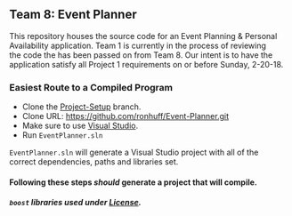 ## Team 8: Event Planner
This repository houses the source code for an Event Planning & Personal  
Availability application. Team 1 is currently in the process of reviewing  
the code the has been passed on from Team 8. Our intent is to have the  
application satisfy all Project 1 requirements on or before Sunday, 2-20-18.


### Easiest Route to a Compiled Program
* Clone the [Project-Setup](https://github.com/ronhuff/Event-Planner/tree/Project-Setup) branch.  
 * Clone URL: https://github.com/ronhuff/Event-Planner.git
* Make sure to use [Visual Studio](https://www.visualstudio.com/thank-you-downloading-visual-studio/?sku=Community&rel=15).  
 * Run `EventPlanner.sln`

`EventPlanner.sln` will generate a Visual Studio project with all of the  
correct dependencies, paths and libraries set.

#### Following these steps _should_ generate a project that will compile.


##### `boost` libraries used under [License](https://github.com/ronhuff/Event-Planner/tree/Project-Setup/documentation/BoostLicense.txt).
